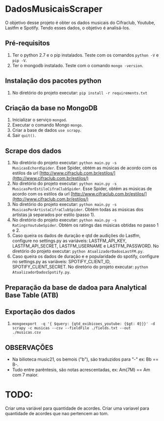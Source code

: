 DadosMusicaisScraper
====================

O objetivo desse projeto é obter os dados musicais do Cifraclub, Youtube, Lastfm e Spotify. Tendo esses dados, o objetivo é analisá-los.


Pré-requisitos
--------------
1. Ter o python 2.7 e o pip instalados. Teste com os comandos ```python -V``` e ```pip -V```.
2. Ter o mongodb instalado. Teste com o comando ```mongo -version```.


Instalação dos pacotes python
-----------------------------
1. No diretório do projeto executar: ```pip install -r requirements.txt```


Criação da base no MongoDB
-------------------------

1. Inicializar o serviço ```mongod```.
1. Executar o comando Mongo ```mongo```.
1. Criar a base de dados ```use scrapy```.
1. Sair ``` quit() ```.


Scrape dos dados
----------------
1. No diretório do projeto executar: ```python main.py -s MusicasEchordSpider```. Esse Spider, obtém as músicas de acordo com os estilos da url [http://www.cifraclub.com.br/estilos/](http://www.cifraclub.com.br/estilos/)
1. No diretório do projeto executar: ```python main.py -s MusicasPorEstiloCifraClubSpider```. Esse Spider, obtém as músicas de acordo com os estilos da url [http://www.cifraclub.com.br/estilos/](http://www.cifraclub.com.br/estilos/)
1. No diretório do projeto executar: ```python main.py -s MusicasPorArtistaCifraClubSpider```. Obtém todas as músicas dos artistas já separados por estilo (passo 1).
1. No diretório do projeto executar: ```python main.py -s RatingsYoutubeSpider```. Obtém os ratings das músicas obtidas no passo 1 e 2.
1. Caso queira os dados de duração e qtd de audições do Lastfm, configure no settings.py as variáveis: LASTFM_API_KEY, LASTFM_API_SECRET, LASTFM_USERNAME e LASTFM_PASSWORD. No diretório do projeto executar: ```python AtualizadorDadosLastFM.py```.
1. Caso queira os dados de duração e e popularidade do spotify, configure no settings.py as variáveis: SPOTIFY_CLIENT_ID, SPOTIFY_CLIENT_SECRET. No diretório do projeto executar: ```python AtualizadorDadosSpotify.py```.


Preparação da base de dadoa para Analytical Base Table (ATB)
------------------------------------------------------------



Exportação dos dados
--------------------

1. ```mongoexport  -q '{ $query: {qtd_exibicoes_youtube: {$gt: 0}}}' -d scrapy -c musicas --csv --fieldFile ./fields.txt --out ./musicas.csv```


OBSERVAÇÕES
-----------

* Na bilioteca music21, os bemois ("b"), são traduzidos para "-" ex: Bb == B-.
* Tudo entre parêntesis, são notas acrescentadas, ex: Am(7M) == Am com 7 maior.


TODO:
====

Criar uma variável para quantidade de acordes.
Criar uma variavel para quantidade de acordes que nao pertencem ao tom.



